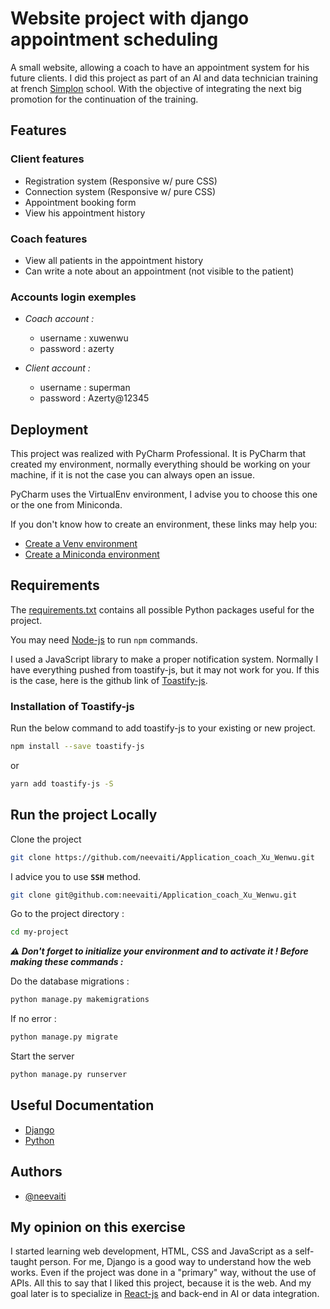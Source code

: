 
# Website project with django appointment scheduling

A small website, allowing a coach to have an appointment system for his future clients. I did this project as part of an AI and data technician training at french [Simplon](https://simplon.co/) school. With the objective of integrating the next big promotion for the continuation of the training.

## Features

### Client features

- Registration system (Responsive w/ pure CSS)
- Connection system (Responsive w/ pure CSS)
- Appointment booking form
- View his appointment history

### Coach features

- View all patients in the appointment history
- Can write a note about an appointment (not visible to the patient)

### Accounts login exemples

- _Coach account :_ 
  - username : xuwenwu
  - password : azerty

- _Client account :_
  - username : superman
  - password : Azerty@12345

    

## Deployment

This project was realized with PyCharm Professional. 
It is PyCharm that created my environment, normally everything should be working on your machine, if it is not the case you can always open an issue.

PyCharm uses the VirtualEnv environment, I advise you to choose this one or the one from Miniconda.

If you don't know how to create an environment, these links may help you:

- [Create a Venv environment](https://docs.python.org/fr/3/library/venv.html)
- [Create a Miniconda environment](https://calculs.univ-cotedazur.fr/?page_id=575&lang=en)


## Requirements

The [requirements.txt](https://github.com/neevaiti/Application_coach_Xu_Wenwu/blob/master/requirements.txt) contains all possible Python packages useful for the project.

You may need [Node-js](https://nodejs.org/en/) to run `npm` commands.

I used a JavaScript library to make a proper notification system.
Normally I have everything pushed from toastify-js, but it may not work for you. If this is the case, here is the github link of [Toastify-js](https://github.com/apvarun/toastify-js).


### Installation of Toastify-js

Run the below command to add toastify-js to your existing or new project.

```bash
npm install --save toastify-js
```

or 

```bash
yarn add toastify-js -S
```


    
## Run the project Locally

Clone the project

```bash
git clone https://github.com/neevaiti/Application_coach_Xu_Wenwu.git
```

I advice you to use **`SSH`** method.

```bash
git clone git@github.com:neevaiti/Application_coach_Xu_Wenwu.git
````

Go to the project directory :

```bash
cd my-project
```

***⚠️ Don't forget to initialize your environment and to activate it ! Before making these commands :***

Do the database migrations :

```bash
python manage.py makemigrations
```

If no error :

```bash
python manage.py migrate
```

Start the server

```bash
python manage.py runserver
```


## Useful Documentation

- [Django](https://www.djangoproject.com/) 
- [Python](https://docs.python.org/3/)


## Authors

- [@neevaiti](https://github.com/neevaiti)


## My opinion on this exercise
I started learning web development, HTML, CSS and JavaScript as a self-taught person. For me, Django is a good way to understand how the web works. Even if the project was done in a "primary" way, without the use of APIs. 
All this to say that I liked this project, because it is the web. And my goal later is to specialize in [React-js](https://reactjs.org/) and back-end in AI or data integration.

